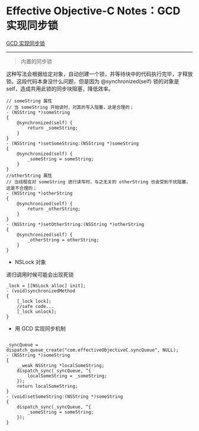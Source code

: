 # Effective Objective-C Notes：GCD 实现同步锁


[GCD 实现同步锁](https://www.zybuluo.com/MicroCai/note/64272)

---
> 内置的同步锁

这种写法会根据给定对象，自动创建一个锁，并等待块中的代码执行完毕，才释放锁。这段代码本身没什么问题，但是因为 @synchronized(self) 锁的对象是 self，造成共用此锁的同步块阻塞，降低效率。

```objc
// someString 属性
// 当 someString 开始读时，对其的写入阻塞，这是合理的；
- (NSString *)someString
{
    @synchronized(self) {
        return _someString;
    }
}
- (NSString *)setSomeString:(NSString *)someString
{
    @synchronized(self) {
        _someString = someString;
    }
}
//otherString 属性
// 当线程在对 someString 进行读写时，与之无关的 otherString 也会受到干扰阻塞，这是不合理的；
- (NSString *)otherString
{
    @synchronized(self) {
        return _otherString;
    }
}
- (NSString *)setOtherString:(NSString *)otherString
{
    @synchronized(self) {
        _otherString = otherString;
    }
}
```


* NSLock 对象

递归调用时候可能会出现死锁

```objc
_lock = [[NSLock alloc] init];
- (void)synchronizedMethod
{
    [_lock lock];
    //safe code...
    [_lock unlock];
}
```

* 用 GCD 实现同步机制

```objc

_syncQueue = dispatch_queue_create("com.effectiveObjectiveC.syncQueue", NULL);
- (NSString *)someString
{
    __weak NSString *localSomeString;
    dispatch_sync(_syncQueue, ^{
        localSomeString = _someString;
    });
    return localSomeString;
}
- (void)setSomeString:(NSString *)someString
{
    dispatch_sync(_syncQueue, ^{
        _someString = someString;
    });
}

```
